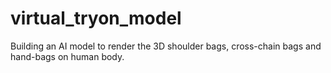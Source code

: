 # virtual_tryon_model
Building an AI model to render the 3D shoulder bags, cross-chain bags and hand-bags on human body.
